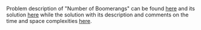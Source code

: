 Problem description of "Number of Boomerangs" can be found
[here](https://leetcode.com/problems/number-of-boomerangs/description/) and its solution
[here](https://github.com/aurimas13/Solutions-To-Problems/blob/main/LeetCode/Python%20Solutions/Number%20of%20Boomerangs/number.py)
while the solution with its description and comments on the time and space complexities 
[here](https://leetcode.com/problems/number-of-boomerangs/solutions/3169704/python-solution/).
